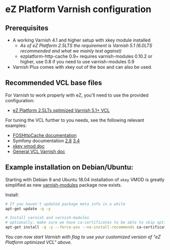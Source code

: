 eZ Platform Varnish configuration
=================================

Prerequisites
-------------
* A working Varnish 4.1 and higher setup with xkey module installed
  * _As of eZ Platform 2.5LTS the requirement is Varnish 5.1 (6.0LTS recommended and what we mainly test against)_
  * ezplatform-http-cache 0.9+ requires varnish-modules 0.10.2 or higher, use 0.8 if you need to use varnish-modules 0.9
* Varnish Plus comes with xkey out of the box and can also be used.

Recommended VCL base files
--------------------------
For Varnish to work properly with eZ, you'll need to use the provided configuration:

* [eZ Platform 2.5LTs optimized Varnish 5.1+ VCL](vcl/varnish5.vcl)

For tuning the VCL further to you needs, see the following relevant examples:
- [FOSHttpCache documentation](http://foshttpcache.readthedocs.io/en/1.4/varnish-configuration.html)
- Symfony documentation [2.8](http://symfony.com/doc/2.8/http_cache/varnish.html) [3.4](http://symfony.com/doc/3.4/http_cache/varnish.html)
- [xkey vmod doc](https://github.com/varnish/varnish-modules/blob/master/docs/vmod_xkey.rst)
- [General VCL Varnish doc](https://www.varnish-cache.org/docs/trunk/users-guide/vcl.html)


Example installation on Debian/Ubuntu:
--------------------------------------
Starting with Debian 9 and Ubuntu 18.04 installation of `xkey` VMOD is greatly
simplified as new [varnish-modules](https://github.com/varnish/varnish-modules) package now exists.

Install:
```bash
# If you haven't updated package meta info in a while
apt-get update -q -y

# Install varnish and varnish-modules
# optionally: make sure we have ca-certificates to be able to skip optional dependencies
apt-get install -q -y --force-yes --no-install-recommends ca-certificates varnish-modules varnish
```

_You can now start Varnish with flag to use your customized version of "eZ Platform optimized VCL" above._
